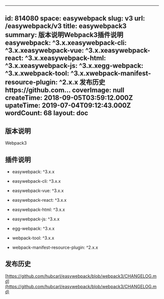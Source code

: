 
---
id: 814080
space: easywebpack
slug: v3
url: /easywebpack/v3
title: easywebpack3
summary: 版本说明Webpack3插件说明easywebpack: ^3.x.xeasywebpack-cli: ^3.x.xeasywebpack-vue: ^3.x.xeasywebpack-react: ^3.x.xeasywebpack-html: ^3.x.xeasywebpack-js: ^3.x.xegg-webpack: ^3.x.xwebpack-tool: ^3.x.xwebpack-manifest-resource-plugin: ^2.x.x 发布历史https://github.com...
coverImage: null
createTime: 2018-09-05T03:59:12.000Z 
upateTime: 2019-07-04T09:12:43.000Z
wordCount: 68
layout: doc
---

## 版本说明

Webpack3


## 插件说明

- easywebpack: ^3.x.x

- easywebpack-cli: ^3.x.x

- easywebpack-vue: ^3.x.x

- easywebpack-react: ^3.x.x

- easywebpack-html: ^3.x.x

- easywebpack-js: ^3.x.x

- egg-webpack: ^3.x.x

- webpack-tool: ^3.x.x

- webpack-manifest-resource-plugin: ^2.x.x



##  发布历史

[https://github.com/hubcarl/easywebpack/blob/webpack3/CHANGELOG.md](https://github.com/hubcarl/easywebpack/blob/webpack3/CHANGELOG.md)


  